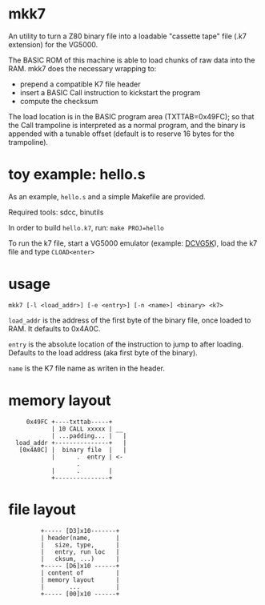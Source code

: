 # mkk7
An utility to turn a Z80 binary file into a loadable "cassette tape" file (.k7 extension) for the VG5000.

The BASIC ROM of this machine is able to load chunks of raw data into the RAM. mkk7 does the necessary wrapping to:
- prepend a compatible K7 file header
- insert a BASIC Call instruction to kickstart the program
- compute the checksum

The load location is in the BASIC program area (TXTTAB=0x49FC); so that the Call trampoline is interpreted as a normal program, and the binary is appended with a tunable offset (default is to reserve 16 bytes for the trampoline).

# toy example: hello.s

As an example, `hello.s` and a simple Makefile are provided. 

Required tools: sdcc, binutils

In order to build `hello.k7`, run: `make PROJ=hello`

To run the k7 file, start a VG5000 emulator (example: [DCVG5K](http://dcvg5k.free.fr/)), load the k7 file and type `CLOAD<enter>`

# usage
```
mkk7 [-l <load_addr>] [-e <entry>] [-n <name>] <binary> <k7>
```

`load_addr` is the address of the first byte of the binary file, once loaded to RAM. It defaults to 0x4A0C.

`entry` is the absolute location of the instruction to jump to after loading. Defaults to the load address (aka first byte of the binary).

`name` is the K7 file name as writen in the header.

# memory layout

```
     0x49FC +----txttab-----+
            | 10 CALL xxxxx | __
            | ...padding... |   |
  load_addr +---------------+   |
   [0x4A0C] |  binary file  |   |
            |      .  entry | <-
                   .
            |      .        |
            +---------------+
```

# file layout
```
         +----- [D3]x10-------+
         | header(name,       |
         |   size, type,      |
         |   entry, run loc   |
         |   cksum, ...)      |
         +----- [D6]x10 ------+
         | content of         |
         | memory layout      |
         |       ...          |
         +----- [00]x10 ------+
